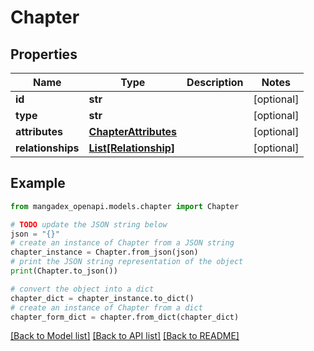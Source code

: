 # Chapter


## Properties

Name | Type | Description | Notes
------------ | ------------- | ------------- | -------------
**id** | **str** |  | [optional] 
**type** | **str** |  | [optional] 
**attributes** | [**ChapterAttributes**](ChapterAttributes.md) |  | [optional] 
**relationships** | [**List[Relationship]**](Relationship.md) |  | [optional] 

## Example

```python
from mangadex_openapi.models.chapter import Chapter

# TODO update the JSON string below
json = "{}"
# create an instance of Chapter from a JSON string
chapter_instance = Chapter.from_json(json)
# print the JSON string representation of the object
print(Chapter.to_json())

# convert the object into a dict
chapter_dict = chapter_instance.to_dict()
# create an instance of Chapter from a dict
chapter_form_dict = chapter.from_dict(chapter_dict)
```
[[Back to Model list]](../README.md#documentation-for-models) [[Back to API list]](../README.md#documentation-for-api-endpoints) [[Back to README]](../README.md)


